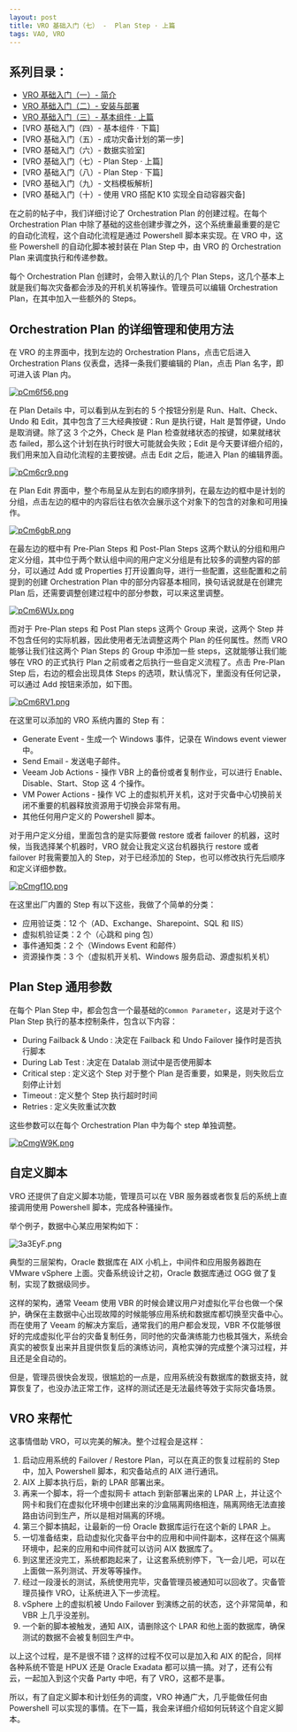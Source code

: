 ```yaml
---
layout: post
title: VRO 基础入门（七） -  Plan Step · 上篇
tags: VAO, VRO
---
```


## 系列目录：

- [VRO 基础入门（一）-  简介](https://blog.backupnext.cloud/_posts/2023-05-24-VRO-v6-Guide-01/)
- [VRO 基础入门（二）-  安装与部署](https://blog.backupnext.cloud/_posts/2023-05-25-VRO-v6-Guide-02/)
- [VRO 基础入门（三）-  基本组件 · 上篇](https://blog.backupnext.cloud/_posts/2023-05-26-VRO-v6-Guide-03/)
- [VRO 基础入门（四）-  基本组件 · 下篇]
- [VRO 基础入门（五）-  成功灾备计划的第一步]
- [VRO 基础入门（六）-  数据实验室]
- [VRO 基础入门（七）-  Plan Step  · 上篇]
- [VRO 基础入门（八）-  Plan Step  · 下篇]
- [VRO 基础入门（九）-  文档模板解析]
- [VRO 基础入门（十）-  使用 VRO 搭配 K10 实现全自动容器灾备]

在之前的帖子中，我们详细讨论了 Orchestration Plan 的创建过程。在每个 Orchestration Plan 中除了基础的这些创建步骤之外，这个系统重最重要的是它的自动化流程，这个自动化流程是通过 Powershell 脚本来实现。在 VRO 中，这些 Powershell 的自动化脚本被封装在 Plan Step 中，由 VRO 的 Orchestration Plan 来调度执行和传递参数。

每个 Orchestration Plan 创建时，会带入默认的几个 Plan Steps，这几个基本上就是我们每次灾备都会涉及的开机关机等操作。管理员可以编辑 Orchestration Plan，在其中加入一些额外的 Steps。

## Orchestration Plan 的详细管理和使用方法
在 VRO 的主界面中，找到左边的 Orchestration Plans，点击它后进入 Orchestration Plans 仪表盘，选择一条我们要编辑的 Plan，点击 Plan 名字，即可进入该 Plan 内。

[![pCm6f56.png](https://s1.ax1x.com/2023/06/13/pCm6f56.png)](https://imgse.com/i/pCm6f56)

在 Plan Details 中，可以看到从左到右的 5 个按钮分别是 Run、Halt、Check、Undo 和 Edit，其中包含了三大经典按键：Run 是执行键，Halt 是暂停键，Undo 是取消键。除了这 3 个之外，Check 是 Plan 检查就绪状态的按键，如果就绪状态 failed，那么这个计划在执行时很大可能就会失败；Edit 是今天要详细介绍的，我们用来加入自动化流程的主要按键。点击 Edit 之后，能进入 Plan 的编辑界面。

[![pCm6cr9.png](https://s1.ax1x.com/2023/06/13/pCm6cr9.png)](https://imgse.com/i/pCm6cr9)

在 Plan Edit 界面中，整个布局呈从左到右的顺序排列，在最左边的框中是计划的分组，点击左边的框中的内容后往右依次会展示这个对象下的包含的对象和可用操作。

[![pCm6gbR.png](https://s1.ax1x.com/2023/06/13/pCm6gbR.png)](https://imgse.com/i/pCm6gbR)

在最左边的框中有 Pre-Plan Steps 和 Post-Plan Steps 这两个默认的分组和用户定义分组，其中位于两个默认组中间的用户定义分组是有比较多的调整内容的部分，可以通过 Add 或 Properties 打开设置向导，进行一些配置，这些配置和之前提到的创建 Orchestration Plan 中的部分内容基本相同，换句话说就是在创建完 Plan 后，还需要调整创建过程中的部分参数，可以来这里调整。

[![pCm6WUx.png](https://s1.ax1x.com/2023/06/13/pCm6WUx.png)](https://imgse.com/i/pCm6WUx)

而对于 Pre-Plan steps 和 Post Plan steps 这两个 Group 来说，这两个 Step 并不包含任何的实际机器，因此使用者无法调整这两个 Plan 的任何属性。然而 VRO 能够让我们往这两个 Plan Steps 的 Group 中添加一些 steps，这就能够让我们能够在 VRO 的正式执行 Plan 之前或者之后执行一些自定义流程了。点击 Pre-Plan Step 后，右边的框会出现具体 Steps 的选项，默认情况下，里面没有任何记录，可以通过 Add 按钮来添加，如下图。

[![pCm6RV1.png](https://s1.ax1x.com/2023/06/13/pCm6RV1.png)](https://imgse.com/i/pCm6RV1)

在这里可以添加的 VRO 系统内置的 Step 有：

- Generate Event - 生成一个 Windows 事件，记录在 Windows event viewer 中。
- Send Email - 发送电子邮件。
- Veeam Job Actions - 操作 VBR 上的备份或者复制作业，可以进行 Enable、Disable、Start、Stop 这 4 个操作。
- VM Power Actions - 操作 VC 上的虚拟机开关机，这对于灾备中心切换前关闭不重要的机器释放资源用于切换会非常有用。
- 其他任何用户定义的 Powershell 脚本。

对于用户定义分组，里面包含的是实际要做 restore 或者 failover 的机器，这时候，当我选择某个机器时，VRO 就会让我定义这台机器执行 restore 或者 failover 时我需要加入的 Step，对于已经添加的 Step，也可以修改执行先后顺序和定义详细参数。

[![pCmgf1O.png](https://s1.ax1x.com/2023/06/13/pCmgf1O.png)](https://imgse.com/i/pCmgf1O)

在这里出厂内置的 Step 有以下这些，我做了个简单的分类：

- 应用验证类：12 个（AD、Exchange、Sharepoint、SQL 和 IIS）
- 虚拟机验证类：2 个（心跳和 ping 包）
- 事件通知类：2 个（Windows Event 和邮件）
- 资源操作类：3 个（虚拟机开关机、Windows 服务启动、源虚拟机关机）

## Plan Step 通用参数

在每个 Plan Step 中，都会包含一个最基础的`Common Parameter`，这是对于这个 Plan Step 执行的基本控制条件，包含以下内容：

 - During Failback & Undo : 决定在 Failback 和 Undo Failover 操作时是否执行脚本
 - During Lab Test                : 决定在 Datalab 测试中是否使用脚本
 - Critical step                       : 定义这个 Step 对于整个 Plan 是否重要，如果是，则失败后立刻停止计划
 - Timeout                              : 定义整个 Step 执行超时时间
 - Retries                                 : 定义失败重试次数

这些参数可以在每个 Orchestration Plan 中为每个 step 单独调整。

[![pCmgW9K.png](https://s1.ax1x.com/2023/06/13/pCmgW9K.png)](https://imgse.com/i/pCmgW9K)

## 自定义脚本

VRO 还提供了自定义脚本功能，管理员可以在 VBR 服务器或者恢复后的系统上直接调用使用 Powershell 脚本，完成各种骚操作。

举个例子，数据中心某应用架构如下：

![3a3EyF.png](https://s2.ax1x.com/2020/02/26/3a3EyF.png)

典型的三层架构，Oracle 数据库在 AIX 小机上，中间件和应用服务器跑在 VMware vSphere 上面。灾备系统设计之初，Oracle 数据库通过 OGG 做了复制，实现了数据级同步。

这样的架构，通常 Veeam 使用 VBR 的时候会建议用户对虚拟化平台也做一个保护，确保在主数据中心出现故障的时候能够应用系统和数据库都切换至灾备中心。而在使用了 Veeam 的解决方案后，通常我们的用户都会发现，VBR 不仅能够很好的完成虚拟化平台的灾备复制任务，同时他的灾备演练能力也极其强大，系统会真实的被恢复出来并且提供恢复后的演练访问，真枪实弹的完成整个演习过程，并且还是全自动的。

但是，管理员很快会发现，很尴尬的一点是，应用系统没有数据库的数据支持，就算恢复了，也没办法正常工作，这样的测试还是无法最终等效于实际灾备场景。

## VRO 来帮忙

这事情借助 VRO，可以完美的解决。整个过程会是这样：

1. 启动应用系统的 Failover / Restore Plan，可以在真正的恢复过程前的 Step 中，加入 Powershell 脚本，和灾备站点的 AIX 进行通讯。
2. AIX 上脚本执行后，新的 LPAR 部署出来。
3. 再来一个脚本，将一个虚拟网卡 attach 到新部署出来的 LPAR 上，并让这个网卡和我们在虚拟化环境中创建出来的沙盒隔离网络相连，隔离网络无法直接路由访问到生产，所以是相对隔离的环境。
4. 第三个脚本搞起，让最新的一份 Oracle 数据库运行在这个新的 LPAR 上。
5. 一切准备结束，启动虚拟化灾备平台中的应用和中间件副本，这样在这个隔离环境中，起来的应用和中间件就可以访问 AIX 数据库了。
6. 到这里还没完工，系统都跑起来了，让这套系统别停下，飞一会儿吧，可以在上面做一系列测试、开发等等操作。
7. 经过一段漫长的测试，系统使用完毕，灾备管理员被通知可以回收了。灾备管理员操作 VRO，让系统进入下一步流程。
8. vSphere 上的虚拟机被 Undo Failover 到演练之前的状态，这个非常简单，和 VBR 上几乎没差别。
9. 一个新的脚本被触发，通知 AIX，请删除这个 LPAR 和他上面的数据库，确保测试的数据不会被复制回生产中。

以上这个过程，是不是很不错？这样的过程不仅可以是加入和 AIX 的配合，同样各种系统不管是 HPUX 还是 Oracle Exadata 都可以搞一搞。对了，还有公有云，一起加入到这个灾备 Party 中吧，有了 VRO，这都不是事。

所以，有了自定义脚本和计划任务的调度，VRO 神通广大，几乎能做任何由 Powershell 可以实现的事情。在下一篇，我会来详细介绍如何玩转这个自定义脚本。
